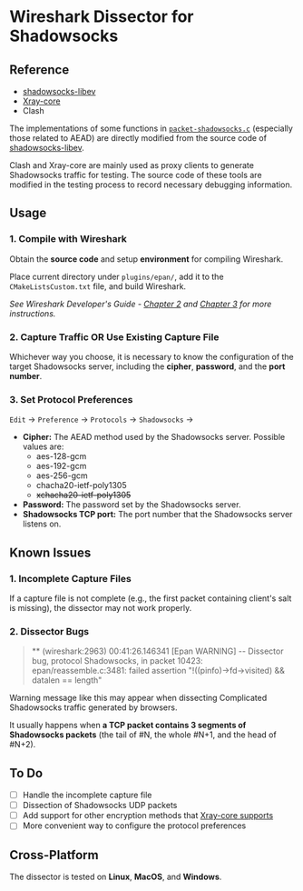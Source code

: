 # Wireshark Dissector for Shadowsocks

## Reference

- [shadowsocks-libev](https://github.com/shadowsocks/shadowsocks-libev)
- [Xray-core](https://github.com/XTLS/Xray-core)
- Clash

The implementations of some functions in [`packet-shadowsocks.c`](./packet-shadowsocks.c) (especially those related to AEAD) are directly modified from the source code of [shadowsocks-libev](https://github.com/shadowsocks/shadowsocks-libev).

Clash and Xray-core are mainly used as proxy clients to generate Shadowsocks traffic for testing. The source code of these tools are modified in the testing process to record necessary debugging information.

## Usage

### 1. Compile with Wireshark

Obtain the **source code** and setup **environment** for compiling Wireshark.

Place current directory under `plugins/epan/`, add it to the `CMakeListsCustom.txt` file, and build Wireshark.

*See Wireshark Developer's Guide - [Chapter 2](https://www.wireshark.org/docs/wsdg_html_chunked/ChapterSetup.html) and [Chapter 3](https://www.wireshark.org/docs/wsdg_html_chunked/ChapterSources.html) for more instructions.*

### 2. Capture Traffic OR Use Existing Capture File

Whichever way you choose, it is necessary to know the configuration of the target Shadowsocks server, including the **cipher**, **password**, and the **port number**.

### 3. Set Protocol Preferences

`Edit` -> `Preference` -> `Protocols` -> `Shadowsocks` ->

- **Cipher:** The AEAD method used by the Shadowsocks server. Possible values are:
  - aes-128-gcm
  - aes-192-gcm
  - aes-256-gcm
  - chacha20-ietf-poly1305
  - ~~xchacha20-ietf-poly1305~~
- **Password:** The password set by the Shadowsocks server.
- **Shadowsocks TCP port:** The port number that the Shadowsocks server listens on.

## Known Issues

### 1. Incomplete Capture Files

If a capture file is not complete (e.g., the first packet containing client's salt is missing), the dissector may not work properly.

### 2. Dissector Bugs

> ** (wireshark:2963) 00:41:26.146341 [Epan WARNING] -- Dissector bug, protocol Shadowsocks, in packet 10423: epan/reassemble.c:3481: failed assertion "!((pinfo)->fd->visited) && datalen == length"

Warning message like this may appear when dissecting Complicated Shadowsocks traffic generated by browsers.

It usually happens when **a TCP packet contains 3 segments of Shadowsocks packets** (the tail of \#N, the whole \#N+1, and the head of \#N+2).

## To Do

- [ ] Handle the incomplete capture file
- [ ] Dissection of Shadowsocks UDP packets
- [ ] Add support for other encryption methods that [Xray-core supports](https://xtls.github.io/config/inbounds/shadowsocks.html#supported-encryption-methods)
- [ ] More convenient way to configure the protocol preferences

## Cross-Platform

The dissector is tested on **Linux**, **MacOS**, and **Windows**.
